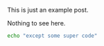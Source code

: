 <!-- layout: post -->
<!-- title: Example Entry 5 -->
<!-- tags: example, post -->
<!-- timestamp: 1626267059 -->
<!-- slug: example-5 -->
<!-- lead: this is the 5th random lead -->

This is just an example post.

Nothing to see here.

```bash
echo "except some super code"
```
